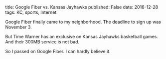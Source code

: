title: Google Fiber vs. Kansas Jayhawks
published: False
date: 2016-12-28
tags: KC, sports, Internet

Google Fiber finally came to my neighborhood. The deadline to sign up
was November 3.

But Time Warner has an exclusive on Kansas Jayhawks basketball
games. And their 300MB service is not bad.

So I passed on Google Fiber. I can hardly believe it.
